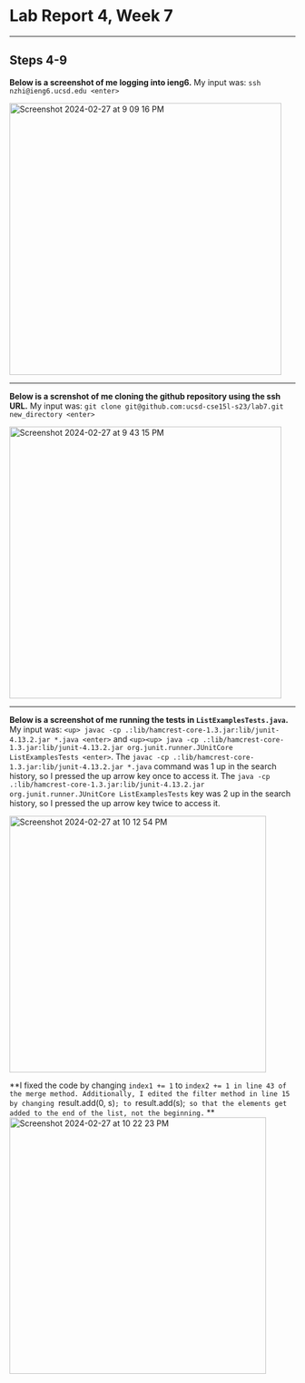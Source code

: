 # **Lab Report 4, Week 7**
***
## Steps 4-9
**Below is a screenshot of me logging into ieng6.**
My input was: `ssh nzhi@ieng6.ucsd.edu <enter>`

<img width="479" alt="Screenshot 2024-02-27 at 9 09 16 PM" src="https://github.com/nicolezhi/cse15-lab-reports/assets/112342454/ee941ac5-b48f-47bf-80d9-adf419388f9f">

***

**Below is a screnshot of me cloning the github repository using the ssh URL.** 
My input was: `git clone git@github.com:ucsd-cse15l-s23/lab7.git new_directory <enter>`

<img width="479" alt="Screenshot 2024-02-27 at 9 43 15 PM" src="https://github.com/nicolezhi/cse15-lab-reports/assets/112342454/52ca24e9-68eb-48bf-b52a-69cdb766d1f6">

***

**Below is a screenshot of me running the tests in `ListExamplesTests.java`.** 
My input was: `<up> javac -cp .:lib/hamcrest-core-1.3.jar:lib/junit-4.13.2.jar *.java <enter>` and `<up><up> java -cp .:lib/hamcrest-core-1.3.jar:lib/junit-4.13.2.jar org.junit.runner.JUnitCore ListExamplesTests <enter>`. The `javac -cp .:lib/hamcrest-core-1.3.jar:lib/junit-4.13.2.jar *.java` command was 1 up in the search history, so I pressed the up arrow key once to access it. The `java -cp .:lib/hamcrest-core-1.3.jar:lib/junit-4.13.2.jar org.junit.runner.JUnitCore ListExamplesTests` key was 2 up in the search history, so I pressed the up arrow key twice to access it.

<img width="452" alt="Screenshot 2024-02-27 at 10 12 54 PM" src="https://github.com/nicolezhi/cse15-lab-reports/assets/112342454/5ef54b4d-37ab-4a41-9108-1afe3f703dfd">

**I fixed the code by changing `index1 += 1` to `index2 += 1 in line 43 of the merge method. Additionally, I edited the filter method in line 15 by changing `result.add(0, s)`; to `result.add(s);` so that the elements get added to the end of the list, not the beginning.` **
<img width="452" alt="Screenshot 2024-02-27 at 10 22 23 PM" src="https://github.com/nicolezhi/cse15-lab-reports/assets/112342454/08f116a3-b35b-4ecb-8f28-dbd387697286">
